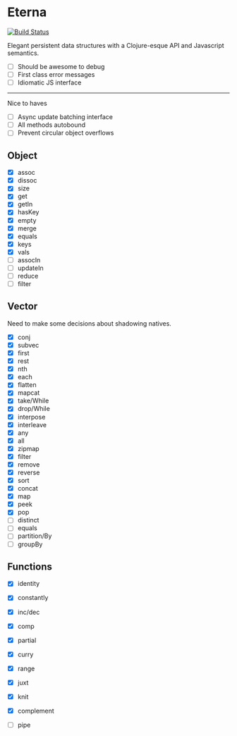 Eterna
======

[![Build Status](https://travis-ci.org/danprince/aeterna.svg?branch=master)](https://travis-ci.org/danprince/aeterna)

Elegant persistent data structures with a Clojure-esque API and Javascript semantics.

 - [ ] Should be awesome to debug
 - [ ] First class error messages
 - [ ] Idiomatic JS interface

---

Nice to haves
- [ ] Async update batching interface
- [ ] All methods autobound
- [ ] Prevent circular object overflows

## Object
 - [x] assoc
 - [x] dissoc
 - [x] size
 - [x] get
 - [x] getIn
 - [x] hasKey
 - [x] empty
 - [x] merge
 - [x] equals
 - [x] keys
 - [x] vals
 - [ ] assocIn
 - [ ] updateIn
 - [ ] reduce
 - [ ] filter

## Vector
Need to make some decisions about shadowing natives.

 - [x] conj
 - [x] subvec
 - [x] first
 - [x] rest
 - [x] nth
 - [x] each
 - [x] flatten
 - [x] mapcat
 - [x] take/While
 - [x] drop/While
 - [x] interpose
 - [x] interleave
 - [x] any
 - [x] all
 - [x] zipmap
 - [x] filter
 - [x] remove
 - [x] reverse
 - [x] sort
 - [x] concat
 - [x] map
 - [x] peek
 - [x] pop
 - [ ] distinct
 - [ ] equals
 - [ ] partition/By
 - [ ] groupBy

## Functions
 - [x] identity
 - [x] constantly
 - [x] inc/dec
 - [x] comp
 - [x] partial
 - [x] curry
 - [x] range
 - [x] juxt
 - [x] knit
 - [x] complement
 - [ ] pipe

